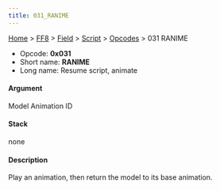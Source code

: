 ```yaml
---
title: 031_RANIME
---
```


[Home](../../../../Main_Page.md) > [FF8](../../../../FF8.md) > [Field](../../../Field.md) > [Script](../../Script.md) > [Opcodes](../Opcodes.md) > 031 RANIME

-   Opcode: **0x031**
-   Short name: **RANIME**
-   Long name: Resume script, animate

#### Argument

Model Animation ID

#### Stack

none

#### Description

Play an animation, then return the model to its base animation.
